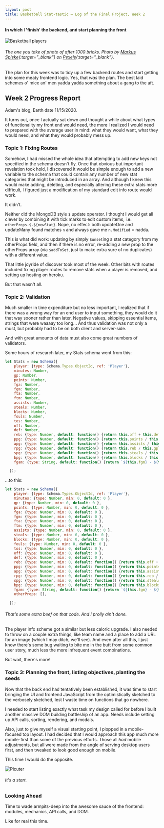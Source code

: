 ```yaml
---
layout: post
title: Basketball Stat-tastic — Log of the Final Project, Week 2 
---
```

#### In which I 'finish' the backend, and start planning the front 

![Basketball players](/images/bball2.jpg)

###### *The one you take of photo of after 1000 bricks. Photo by [Markus Spiske](https://www.pexels.com/@markusspiske?utm_content=attributionCopyText&utm_medium=referral&utm_source=pexels){:target="_blank"} on [Pexels](https://www.pexels.com/photo/ball-basketball-basketball-court-basketball-hoop-1752757/?utm_content=attributionCopyText&utm_medium=referral&utm_source=pexels){:target="_blank"}.* 


The plan for this week was to tidy up a few backend routes and start getting into some meaty frontend logic. Yes, that *was* the plan. The best laid schemes o' mice an' men yadda yadda something about a gang to the aft.


## Week 2 Progress Report

Adam's blog, Earth date 11/15/2020. 

It turns out, once I actually sat down and thought a while about what types of functionality my front end would need, the more I realized I would need to prepared with the average user in mind: what they would want, what they would need, and what they would probably mess up.

### Topic 1: Fixing Routes

Somehow, I had missed the whole idea that attempting to add new keys not specified in the schema doesn't fly. Once that obvious but important revelation took hold, I discovered it would be simple enough to add a new variable to the schema that could contain any number of new stat categories that might be introduced in an array. And although I knew this would make adding, deleting, and especially altering these extra stats more difficult, I figured just a modification of my standard edit info route would work.

It didn't.

Neither did the MongoDB style `$` update operator. I thought I would get all clever by combining it with tick marks to edit custom items, i.e. ``otherProps.$.${newStat}``. Nope, no effect: both updateOne and updateMany found matches `n` and always gave me `n.Modified` = nadda. 

This is what did work: updating by simply `$unset`ing a stat category from my otherProps field, and then if there is no error, re-adding a new prop to the otherProps array (via `$addToSet`, just to make extra sure of no duplicates) with a different value.

That little joyride of discover took most of the week. Other bits with routes included fixing player routes to remove stats when a player is removed, and setting up hosting on heroku.

But that wasn't all.

### Topic 2: Validation

Much smaller in time expenditure but no less important, I realized that if there was a wrong way for an end user to input something, they would do it that way sooner rather than later. Negative values, skipping essential items, strings that were waaaay too long... And thus validation was not only a must, but probably had to be on both client and server-side.

And with great amounts of data must also come great numbers of validators.

Some hours of research later, my Stats schema went from this:

```javascript
let Stats = new Schema({
    player: {type: Schema.Types.ObjectId, ref: 'Player'},
    minutes: Number,
    gp: Number,
    points: Number,
    fga: Number,
    fgm: Number,
    fta: Number,
    ftm: Number,
    assists: Number,
    steals: Number,
    blocks: Number,
    fouls: Number,
    tos: Number,
    off: Number,
    def: Number,
    reb: {type: Number, default: function() {return this.off + this.def}},
    ppg: {type: Number, default: function() {return this.points / this.gp}},
    apg: {type: Number, default: function() {return this.assists / this.gp}},
    rpg: {type: Number, default: function() {return this.reb / this.gp}},
    spg: {type: Number, default: function() {return this.steals / this.gp}},
    bpg: {type: Number, default: function() {return this.blocks / this.gp}},
    fgam: {type: String, default: function() {return `${this.fgm} - ${this.fga}`}},

  });
```

...to this:

```javascript
let Stats = new Schema({
    player: {type: Schema.Types.ObjectId, ref: 'Player'},
    minutes: {type: Number, min: 0, default: 0 },
    gp: {type: Number, min: 0, default: 0 },
    points: {type: Number, min: 0, default: 0 },
    fga: {type: Number, min: 0, default: 0 },
    fgm: {type: Number, min: 0, default: 0 },
    fta: {type: Number, min: 0, default: 0 },
    ftm: {type: Number, min: 0, default: 0 },
    assists: {type: Number, min: 0, default: 0 },
    steals: {type: Number, min: 0, default: 0 },
    blocks: {type: Number, min: 0, default: 0 },
    fouls: {type: Number, min: 0, default: 0 },
    tos: {type: Number, min: 0, default: 0 },
    off: {type: Number, min: 0, default: 0 },
    def: {type: Number, min: 0, default: 0 },
    reb: {type: Number, min: 0, default: function() {return this.off + this.def}},
    ppg: {type: Number, min: 0, default: function() {return this.points / this.gp}},
    apg: {type: Number, min: 0, default: function() {return this.assists / this.gp}},
    rpg: {type: Number, min: 0, default: function() {return this.reb / this.gp}},
    spg: {type: Number, min: 0, default: function() {return this.steals / this.gp}},
    bpg: {type: Number, min: 0, default: function() {return this.blocks / this.gp}},
    fgam: {type: String, default: function() {return `${this.fgm} - ${this.fga}`}},
    otherProps: [],

  });
```
###### That's some extra beef on that code. And I prolly ain't done.

The player info scheme got a similar but less caloric upgrade. I also needed to throw on a couple extra things, like team name and a place to add a URL for an image (which I may ditch, we'll see). And even after all this, I just know there's some bug waiting to bite me in the butt from some common user story, much less the more infrequent event combinations. 

But wait, there's more!

### Topic 3: Planning the front, listing objectives, planting the seeds

Now that the back end had tentatively been established, it was time to start bringing the UI and frontend JavaScript from the optimistically sketched to the verbosely sketched, lest I waste time on functions that go nowhere. 

I needed to start listing exactly what task my design called for before I built another massive DOM building battleship of an app. Needs include setting up API calls, sorting, rendering, and modals.

Also, just to give myself a visual starting point, I plopped in a mobile-focused top layout. I had decided that I would approach this app much more mobile-first than some of the previous efforts. Those all *had* mobile adjustments, but all were made from the angle of serving desktop users first, and then tweaked to look good enough on mobile.

This time I would do the opposite.

![Picuter](/images/basketballMobile1.png)

###### *It's a start.*

### Looking Ahead

Time to wade armpits-deep into the awesome sauce of the frontend: modules, mechanics, API calls, and DOM. 

Like for real this time.